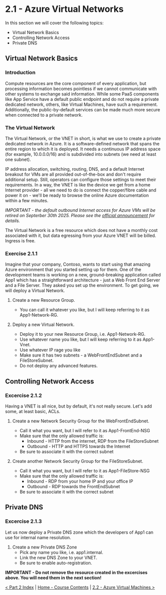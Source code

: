 # 2.1 - Azure Virtual Networks

In this section we will cover the following topics:
- Virtual Network Basics
- Controlling Network Access
- Private DNS

## Virtual Network Basics

### Introduction

Compute resources are the core component of every application, but processing information becomes pointless if we cannot communicate with other systems to exchange said information. While some PaaS components like App Service have a default public endpoint and do not require a private dedicated network, others, like Virtual Machines, have such a requirement. Additionally, the public-by-default services can be made much more secure when connected to a private network.

### The Virtual Network

The Virtual Network, or the VNET in short, is what we use to create a private dedicated network in Azure. It is a software-defined network that spans the entire region to which it is deployed. It needs a continuous IP address space (for example, 10.0.0.0/16) and is subdivided into subnets (we need at least one subnet). 

IP address allocation, switching, routing, DNS, and a default Internet breakout for VMs are all provided out-of-the-box and don't require additional setup. Still, operators can configure those settings to meet their requirements. In a way, the VNET is like the device we get from a home Internet provider - all we need to do is connect the copper/fibre cable and power it on - we'll be ready to browse the online Azure documentation within a few minutes. 

*IMPORTANT - the default outbound Internet access for Azure VMs will be retired on Septerber 30th 2025. Please see the [official announcement](https://azure.microsoft.com/en-us/updates/default-outbound-access-for-vms-in-azure-will-be-retired-transition-to-a-new-method-of-internet-access/) for details.*

The Virtual Network is a free resource which does not have a monthly cost associated with it, but data egressing from your Azure VNET will be billed. Ingress is free.

### Exercise 2.1.1

Imagine that your company, Contoso, wants to start using that amazing Azure environment that you started setting up for them. One of the development teams is working on a new, ground-breaking application called App1 which has a straightforward architecture - just a Web Front End Server and a File Server. They asked you set up the environment. To get going, we will deploy a Virtual Network.

1) Create a new Resource Group.
    - You can call it whatever you like, but I will keep referring to it as App1-Network-RG.

2) Deploy a new Virtual Network.
    - Deploy it to your new Resource Group, i.e. App1-Network-RG.
    - Use whatever name you like, but I will keep referring to it as App1-Vnet.
    - Use whatever IP rage you like
    - Make sure it has two subnets - a WebFrontEndSubnet and a FileStoreSubnet.
    - Do not deploy any advanced features.

##  Controlling Network Access

### Excercise 2.1.2

Having a VNET is all nice, but by default, it's not really secure. Let's add some, at least basic, ACLs.

1) Create a new Network Security Group for the WebFrontEndSubnet.
    - Call it what you want, but I will refer to it as App1-FrontEnd-NSG
    - Make sure that the only allowed traffic is:
        - Inbound - HTTP from the internet, RDP from the FileStoreSubnet
        - Outbound - HTTP and HTTPS towards the Internet
    - Be sure to associate it with the correct subnet

2) Create another Network Security Group for the FileStoreSubnet.
    - Call it what you want, but I will refer to it as App1-FileStore-NSG
    - Make sure that the only allowed traffic is:
        - Inbound - RDP from your home IP and your office IP
        - Outbound - RDP towards the FrontEndSubnet
    - Be sure to associate it with the correct subnet

## Private DNS

### Excercise 2.1.3

Let us now deploy a Private DNS zone which the developers of App1 can use for internal name resolution.

1) Create a new Private DNS Zone
    - Pick any name you like, i.e. app1.internal.
    - Link the new DNS Zone to your VNET.
    - Be sure to enable auto-registration.

**IMPORTANT - Do not remove the resource created in the excercises above. You will need them in the next section!**

[< Part 2 Index](./partTwoIndex.md) | [Home - Course Contents](../Contents.md) |  [2.2 - Azure Virtual Machines >](./azureVirtualMachines.md)
